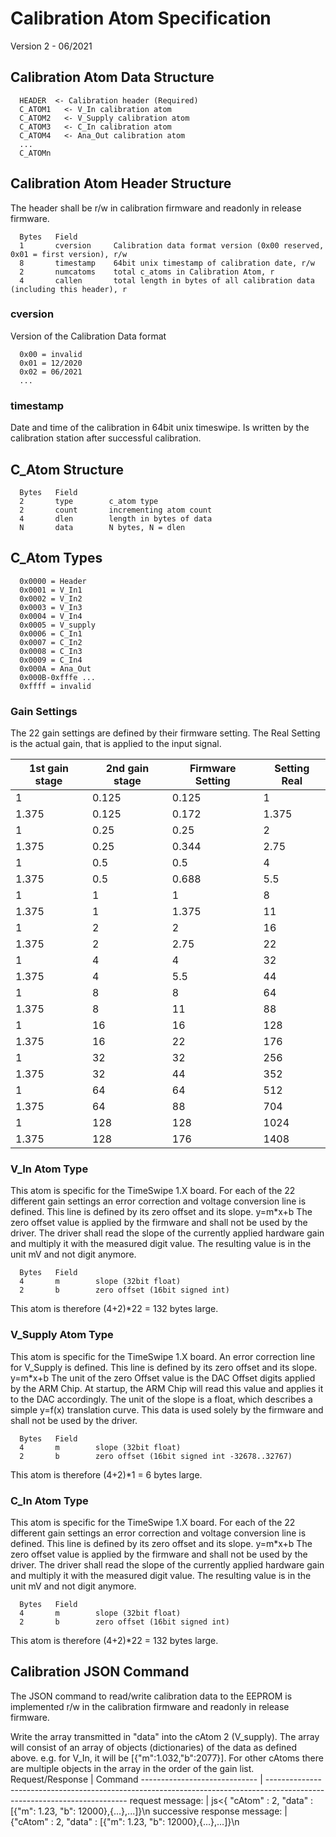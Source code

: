 # Calibration Atom Specification
Version 2 - 06/2021

## Calibration Atom Data Structure

```
  HEADER  <- Calibration header (Required)
  C_ATOM1   <- V_In calibration atom
  C_ATOM2   <- V_Supply calibration atom
  C_ATOM3   <- C_In calibration atom
  C_ATOM4   <- Ana_Out calibration atom
  ...
  C_ATOMn
```

## Calibration Atom Header Structure
The header shall be r/w in calibration firmware and readonly in release firmware.
```
  Bytes   Field
  1       cversion     Calibration data format version (0x00 reserved, 0x01 = first version), r/w
  8       timestamp    64bit unix timestamp of calibration date, r/w
  2       numcatoms    total c_atoms in Calibration Atom, r
  4       callen       total length in bytes of all calibration data (including this header), r
```

### cversion
Version of the Calibration Data format
```
  0x00 = invalid
  0x01 = 12/2020
  0x02 = 06/2021
  ...
```
### timestamp
Date and time of the calibration in 64bit unix timeswipe. Is written by the calibration station after successful calibration.

## C_Atom Structure
```
  Bytes   Field
  2       type        c_atom type
  2       count       incrementing atom count
  4       dlen        length in bytes of data
  N       data        N bytes, N = dlen
```

## C_Atom Types

```
  0x0000 = Header
  0x0001 = V_In1
  0x0002 = V_In2
  0x0003 = V_In3
  0x0004 = V_In4
  0x0005 = V_supply
  0x0006 = C_In1
  0x0007 = C_In2
  0x0008 = C_In3
  0x0009 = C_In4
  0x000A = Ana_Out
  0x000B-0xfffe ...
  0xffff = invalid
```

### Gain Settings
The 22 gain settings are defined by their firmware setting.
The Real Setting is the actual gain, that is applied to the input signal.

1st gain stage | 2nd gain stage | Firmware Setting | Setting Real
---   | ---   | ---   | ---
1     | 0.125 | 0.125 | 1
1.375 | 0.125 | 0.172 | 1.375
1     | 0.25  | 0.25  | 2
1.375 | 0.25  | 0.344 | 2.75
1     | 0.5   | 0.5   | 4
1.375 | 0.5   | 0.688 | 5.5
1     | 1     | 1     | 8
1.375 | 1     | 1.375 | 11
1     | 2     | 2     | 16
1.375 | 2     | 2.75  | 22
1     | 4     | 4     | 32
1.375 | 4     | 5.5   | 44
1     | 8     | 8     | 64
1.375 | 8     | 11    | 88
1     | 16    | 16    | 128
1.375 | 16    | 22    | 176
1     | 32    | 32    | 256
1.375 | 32    | 44    | 352
1     | 64    | 64    | 512
1.375 | 64    | 88    | 704
1     | 128   | 128   | 1024
1.375 | 128   | 176   | 1408

### V_In Atom Type
This atom is specific for the TimeSwipe 1.X board. For each of the 22 different gain settings an error correction and voltage conversion line is defined. 
This line is defined by its zero offset and its slope. y=m*x+b
The zero offset value is applied by the firmware and shall not be used by the driver.
The driver shall read the slope of the currently applied hardware gain and multiply it with the measured digit value. 
The resulting value is in the unit mV and not digit anymore.

```
  Bytes   Field
  4       m        slope (32bit float)
  2       b        zero offset (16bit signed int)
```
This atom is therefore (4+2)*22 = 132 bytes large.

### V_Supply Atom Type
This atom is specific for the TimeSwipe 1.X board. An error correction line for V_Supply is defined.
This line is defined by its zero offset and its slope. y=m*x+b
The unit of the zero Offset value is the DAC Offset digits applied by the ARM Chip. At startup, the ARM Chip will read this value and applies it to the DAC accordingly.
The unit of the slope is a float, which describes a simple y=f(x) translation curve. 
This data is used solely by the firmware and shall not be used by the driver.

```
  Bytes   Field
  4       m        slope (32bit float)
  2       b        zero offset (16bit signed int -32678..32767)
```
This atom is therefore (4+2)*1 = 6 bytes large.

### C_In Atom Type
This atom is specific for the TimeSwipe 1.X board. For each of the 22 different gain settings an error correction and voltage conversion line is defined. 
This line is defined by its zero offset and its slope. y=m*x+b
The zero offset value is applied by the firmware and shall not be used by the driver.
The driver shall read the slope of the currently applied hardware gain and multiply it with the measured digit value. 
The resulting value is in the unit mV and not digit anymore.

```
  Bytes   Field
  4       m        slope (32bit float)
  2       b        zero offset (16bit signed int)
```
This atom is therefore (4+2)*22 = 132 bytes large.

## Calibration JSON Command

The JSON command to read/write calibration data to the EEPROM is implemented r/w in the calibration firmware and readonly in release firmware.

Write the array transmitted in "data" into the cAtom 2 (V_supply).
The array will consist of an array of objects (dictionaries) of the data as defined above. e.g. for V_In, it will be [{"m":1.032,"b":2077}].
For other cAtoms there are multiple objects in the array in the order of the gain list.
Request/Response              |  Command
----------------------------- | -------------------------------------------------------------------------------------------------------------------------
request message:              |   js<{ "cAtom" : 2, "data" : [{"m": 1.23, "b": 12000},{...},...]}\n
successive response message:  |       {"cAtom" : 2, "data" : [{"m": 1.23, "b": 12000},{...},...]}\n
